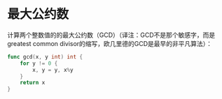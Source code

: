 # 最大公约数

计算两个整数值的的最大公约数（GCD）（译注：GCD不是那个敏感字，而是greatest common divisor的缩写，欧几里德的GCD是最早的非平凡算法）：

```Go
func gcd(x, y int) int {
    for y != 0 {
        x, y = y, x%y
    }
    return x
}
```

